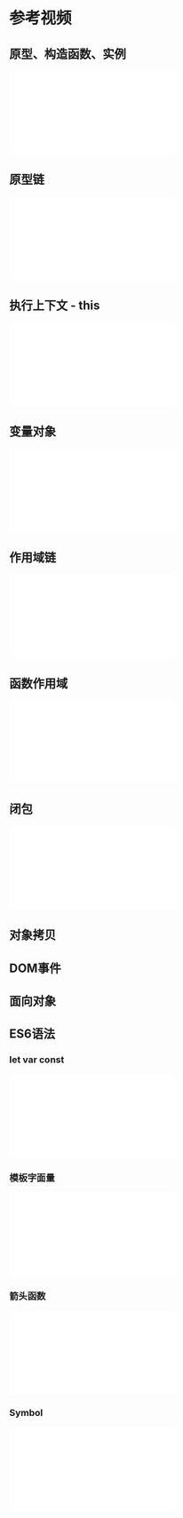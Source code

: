 # 参考视频

## 原型、构造函数、实例
<iframe src="//player.bilibili.com/player.html?aid=84301638&bvid=BV117411v76o&cid=144201149&page=1" scrolling="no" border="0" frameborder="no" framespacing="0" allowfullscreen="true"> </iframe>

## 原型链
<iframe src="//player.bilibili.com/player.html?aid=84981928&bvid=BV1N7411k7D2&cid=145316834&page=1" scrolling="no" border="0" frameborder="no" framespacing="0" allowfullscreen="true"> </iframe>


## 执行上下文 - this
<iframe src="//player.bilibili.com/player.html?aid=71894678&bvid=BV1BE411677T&cid=124574863&page=1" scrolling="no" border="0" frameborder="no" framespacing="0" allowfullscreen="true"> </iframe>


## 变量对象
<iframe src="//player.bilibili.com/player.html?aid=630370544&bvid=BV1g84y1c7cD&cid=329048705&page=1" scrolling="no" border="0" frameborder="no" framespacing="0" allowfullscreen="true"> </iframe>

## 作用域链
<iframe src="//player.bilibili.com/player.html?aid=711412869&bvid=BV1wD4y1D7Pp&cid=213760015&page=1" scrolling="no" border="0" frameborder="no" framespacing="0" allowfullscreen="true"> </iframe>

## 函数作用域
<iframe src="//player.bilibili.com/player.html?aid=68195454&bvid=BV1AJ41137cW&cid=118200453&page=1" scrolling="no" border="0" frameborder="no" framespacing="0" allowfullscreen="true"> </iframe>

## 闭包
<iframe src="//player.bilibili.com/player.html?aid=74450413&bvid=BV1iE411q7Qd&cid=127346643&page=1" scrolling="no" border="0" frameborder="no" framespacing="0" allowfullscreen="true"> </iframe>


## 对象拷贝
## DOM事件
## 面向对象

## ES6语法

### let var const
<iframe src="//player.bilibili.com/player.html?aid=753126256&bvid=BV1qk4y1k75W&cid=192580174&page=1" scrolling="no" border="0" frameborder="no" framespacing="0" allowfullscreen="true"> </iframe>

### 模板字面量
<iframe src="//player.bilibili.com/player.html?aid=374044223&bvid=BV1to4y1d7MM&cid=295217747&page=1" scrolling="no" border="0" frameborder="no" framespacing="0" allowfullscreen="true"> </iframe>

### 箭头函数
<iframe src="//player.bilibili.com/player.html?aid=968714815&bvid=BV1Sp4y1U7FG&cid=205595579&page=1" scrolling="no" border="0" frameborder="no" framespacing="0" allowfullscreen="true"> </iframe>

### Symbol
<iframe src="//player.bilibili.com/player.html?aid=799648795&bvid=BV1Qy4y187EG&cid=312887596&page=1" scrolling="no" border="0" frameborder="no" framespacing="0" allowfullscreen="true"> </iframe>